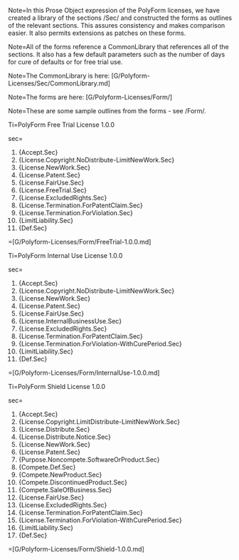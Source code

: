 Note=In this Prose Object expression of the PolyForm licenses, we have created a library of the sections /Sec/ and constructed the forms as outlines of the relevant sections.  This assures consistency and makes comparison easier.  It also permits extensions as patches on these forms.  

Note=All of the forms reference a CommonLibrary that references all of the sections.  It also has a few default parameters such as the number of days for cure of defaults or for free trial use.

Note=The CommonLibrary is here: [G/Polyform-Licenses/Sec/CommonLibrary.md]

Note=The forms are here: [G/Polyform-Licenses/Form/]

Note=These are some sample outlines from the forms - see /Form/.

Ti=PolyForm Free Trial License 1.0.0

sec=<ol><li>{Accept.Sec}</li><li>{License.Copyright.NoDistribute-LimitNewWork.Sec}</li><li>{License.NewWork.Sec}</li><li>{License.Patent.Sec}</li><li>{License.FairUse.Sec}</li><li>{License.FreeTrial.Sec}</li><li>{License.ExcludedRights.Sec}</li><li>{License.Termination.ForPatentClaim.Sec}</li><li>{License.Termination.ForViolation.Sec}</li><li>{LimitLiability.Sec}</li><li>{Def.Sec}</li></ol> 

=[G/Polyform-Licenses/Form/FreeTrial-1.0.0.md]

Ti=PolyForm Internal Use License 1.0.0

sec=<ol><li>{Accept.Sec}</li><li>{License.Copyright.NoDistribute-LimitNewWork.Sec}</li><li>{License.NewWork.Sec}</li><li>{License.Patent.Sec}</li><li>{License.FairUse.Sec}</li><li>{License.InternalBusinessUse.Sec}</li><li>{License.ExcludedRights.Sec}</li><li>{License.Termination.ForPatentClaim.Sec}</li><li>{License.Termination.ForViolation-WithCurePeriod.Sec}</li><li>{LimitLiability.Sec}</li><li>{Def.Sec}</li></ol> 

=[G/Polyform-Licenses/Form/InternalUse-1.0.0.md]

Ti=PolyForm Shield License 1.0.0

sec=<ol><li>{Accept.Sec}</li><li>{License.Copyright.LimitDistribute-LimitNewWork.Sec}</li><li>{License.Distribute.Sec}</li><li>{License.Distribute.Notice.Sec}</li><li>{License.NewWork.Sec}</li><li>{License.Patent.Sec}</li><li>{Purpose.Noncompete.SoftwareOrProduct.Sec}</li><li>{Compete.Def.Sec}</li><li>{Compete.NewProduct.Sec}</li><li>{Compete.DiscontinuedProduct.Sec}</li><li>{Compete.SaleOfBusiness.Sec}</li><li>{License.FairUse.Sec}</li><li>{License.ExcludedRights.Sec}</li><li>{License.Termination.ForPatentClaim.Sec}</li><li>{License.Termination.ForViolation-WithCurePeriod.Sec}</li><li>{LimitLiability.Sec}</li><li>{Def.Sec}</li></ol> 

=[G/Polyform-Licenses/Form/Shield-1.0.0.md]
